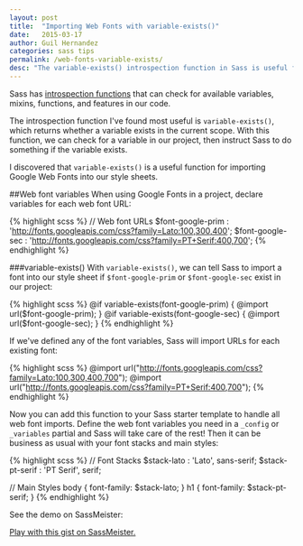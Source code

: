 ```yaml
---
layout: post
title:  "Importing Web Fonts with variable-exists()"
date:   2015-03-17
author: Guil Hernandez
categories: sass tips
permalink: /web-fonts-variable-exists/
desc: "The variable-exists() introspection function in Sass is useful for importing Google Web Fonts into our style sheet."
---
```


Sass has [introspection functions](http://sass-lang.com/documentation/Sass/Script/Functions.html#introspection_functions) that can check for available variables, mixins, functions, and features in our code.

The introspection function I've found most useful is `variable-exists()`, which returns whether a variable exists in the current scope. With this function, we can check for a variable in our project, then instruct Sass to do something if the variable exists.

I discovered that `variable-exists()` is a useful function for importing Google Web Fonts into our style sheets.

##Web font variables
When using Google Fonts in a project, declare variables for each web font URL:

{% highlight scss %}
// Web font URLs
$font-google-prim : 'http://fonts.googleapis.com/css?family=Lato:100,300,400';
$font-google-sec  : 'http://fonts.googleapis.com/css?family=PT+Serif:400,700';
{% endhighlight %}

###variable-exists()
With `variable-exists()`, we can tell Sass to import a font into our style sheet if `$font-google-prim` or `$font-google-sec` exist in our project:


{% highlight scss %}
@if variable-exists(font-google-prim) {
  @import url($font-google-prim);
}
@if variable-exists(font-google-sec) {
  @import url($font-google-sec);
}
{% endhighlight %}

If we've defined any of the font variables, Sass will import URLs for each existing font:

{% highlight scss %}
@import url("http://fonts.googleapis.com/css?family=Lato:100,300,400,700");
@import url("http://fonts.googleapis.com/css?family=PT+Serif:400,700");
{% endhighlight %}

Now you can add this function to your Sass starter template to handle all web font imports. Define the web font variables you need in a  `_config` or `_variables` partial and Sass will take care of the rest! Then it can be business as usual with your font stacks and main styles:

{% highlight scss %}
// Font Stacks
$stack-lato     : 'Lato', sans-serif;
$stack-pt-serif : 'PT Serif', serif;

// Main Styles
body {
  font-family: $stack-lato;
}
h1 {
  font-family: $stack-pt-serif;
}
{% endhighlight %}

See the demo on SassMeister:

<p class="sassmeister" data-gist-id="84c46cc0239791a0143e" data-height="380" data-theme="tomorrow"><a href="http://sassmeister.com/gist/84c46cc0239791a0143e">Play with this gist on SassMeister.</a></p><script src="http://cdn.sassmeister.com/js/embed.js" async></script>
